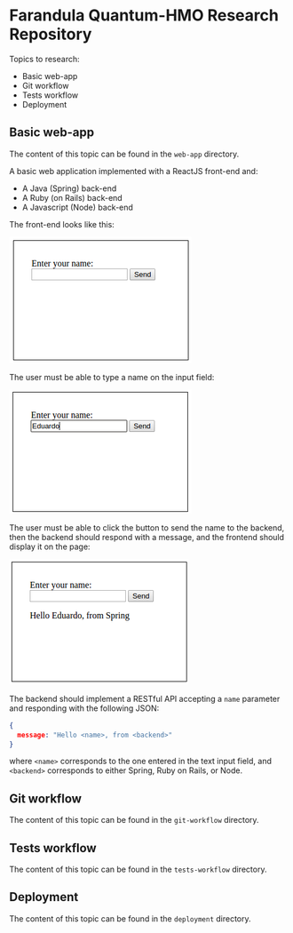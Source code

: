 # Farandula Quantum-HMO Research Repository

Topics to research:

- Basic web-app
- Git workflow
- Tests workflow
- Deployment

## Basic web-app

The content of this topic can be found in the `web-app` directory.

A basic web application implemented with a ReactJS front-end and:
- A Java (Spring) back-end
- A Ruby (on Rails) back-end
- A Javascript (Node) back-end

The front-end looks like this:

![web-app-1](imgs/webapp1.png)

The user must be able to type a name on the input field:

![web-app-2](imgs/webapp2.png)

The user must be able to click the button to send the name to the backend,
then the backend should respond with a message, and the frontend should display
it on the page:

![web-app-3](imgs/webapp3.png)

The backend should implement a RESTful API accepting a `name` parameter and
responding with the following JSON:

```JSON
{
  message: "Hello <name>, from <backend>"
}
```

where `<name>` corresponds to the one entered in the text input field, and
`<backend>` corresponds to either Spring, Ruby on Rails, or Node.

## Git workflow

The content of this topic can be found in the `git-workflow` directory.

## Tests workflow

The content of this topic can be found in the `tests-workflow` directory.

## Deployment

The content of this topic can be found in the `deployment` directory.
